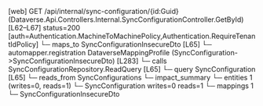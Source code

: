 [web] GET /api/internal/sync-configuration/{id:Guid}  (Dataverse.Api.Controllers.Internal.SyncConfigurationController.GetById)  [L62–L67] status=200 [auth=Authentication.MachineToMachinePolicy,Authentication.RequireTenantIdPolicy]
  └─ maps_to SyncConfigurationInsecureDto [L65]
    └─ automapper.registration DataverseMappingProfile (SyncConfiguration->SyncConfigurationInsecureDto) [L283]
  └─ calls SyncConfigurationRepository.ReadQuery [L65]
  └─ query SyncConfiguration [L65]
    └─ reads_from SyncConfigurations
  └─ impact_summary
    └─ entities 1 (writes=0, reads=1)
      └─ SyncConfiguration writes=0 reads=1
    └─ mappings 1
      └─ SyncConfigurationInsecureDto

